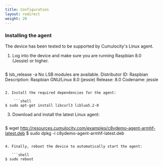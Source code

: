 ```yaml
---
title: Configuration
layout: redirect
weight: 20
---
```


### Installing the agent

The device has been tested to be supported by Cumulocity's Linux agent. 

1. Log into the device and make sure you are running Raspbian 8.0 (Jessie) or higher.
 
	```shell
$ lsb_release -a
No LSB modules are available.
Distributor ID: Raspbian
Description:    Raspbian GNU/Linux 8.0 (jessie)
Release:        8.0
Codename:       jessie
```
 
2. Install the required dependencies for the agent:
	
	```shell
$ sudo apt-get install libcurl3 liblua5.2-0
```
 
3. Download and install the latest Linux agent:

	```shell
$ wget http://resources.cumulocity.com/examples/c8ydemo-agent-armhf-latest.deb
$ sudo dpkg -i c8ydemo-agent-armhf-latest.deb
 ```
 
4. Finally, reboot the device to automatically start the agent:

	```shell
$ sudo reboot
 ```